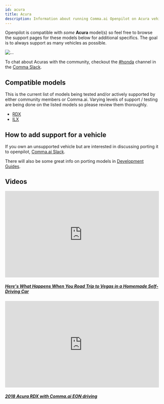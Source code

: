 ```yaml
---
id: acura
title: Acura
description: Information about running Comma.ai Openpilot on Acura vehicles including the  and  and  others.
---
```

<!-- 
***************************************
DO NOT MODIFY!!!
THIS IS AN AUTOMATICALLY GENERATED FILE
PLEASE USE AIRTABLE.COM DATABASE TO UPDATE
***************************************
-->

Openpilot is compatible with *some* **Acura** model(s) so feel free to browse the support pages for these models below for additional specifics.
The goal is to always support as many vehicles as possible.

<div class="image-wrap m-3 float-sm-right col-sm-3">
<img src="https://dl.airtable.com/CeeVIKazTLyc5Uta2y15_camera.jpg" class="rounded img-fluid img-thumbnail" alt="...">
</div>


To chat about Acuras with the community, checkout the [#honda](slack://channel?id=honda&team=comma) channel in the [Comma Slack](https://slack.comma.ai).
      
## Compatible models

This is the current list of models being tested and/or actively supported by either community members or Comma.ai.  Varying levels of support / testing are being done on the listed models so please review them thoroughly.

* [RDX](/vehicles/acura/rdx/)
* [ILX](/vehicles/acura/ilx/)

## How to add support for a vehicle

If you own an unsupported vehicle but are interested in discussing porting it to openpilot, [Comma.ai Slack](https://slack.comma.ai/).

There will also be some great info on porting models in [Development Guides](../../development/guides/).



## Videos

<div class="card-deck">
<div class="card">
<div class="card-image">
<div class="embed-responsive embed-responsive-16by9">
<div style="left: 0; width: 100%; height: 0; position: relative; padding-bottom: 56.2493%;"><iframe src="https://www.youtube.com/embed/YuKAmsMg2ZE?rel=0&amp;showinfo=0" style="border: 0; top: 0; left: 0; width: 100%; height: 100%; position: absolute;" allowfullscreen scrolling="no"></iframe></div>
</div>
</div>
<div class="card-body">
<h5 class="card-title"><a href="https://www.youtube.com/watch?v&#x3D;YuKAmsMg2ZE" target="_blank">Here&#x27;s What Happens When You Road Trip to Vegas in a Homemade Self-Driving Car</a></h5>

</div>
</div>
<div class="card">
<div class="card-image">
<div class="embed-responsive embed-responsive-16by9">
<div style="left: 0; width: 100%; height: 0; position: relative; padding-bottom: 56.2493%;"><iframe src="https://www.youtube.com/embed/9IFvn-hIqZw?rel=0&amp;showinfo=0" style="border: 0; top: 0; left: 0; width: 100%; height: 100%; position: absolute;" allowfullscreen scrolling="no"></iframe></div>
</div>
</div>
<div class="card-body">
<h5 class="card-title"><a href="https://www.youtube.com/watch?v&#x3D;9IFvn-hIqZw" target="_blank">2018 Acura RDX with Comma.ai EON driving</a></h5>

</div>
</div>
</div>
      
